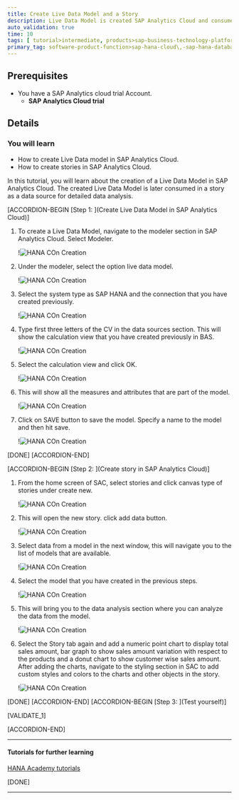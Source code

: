 ```yaml
---
title: Create Live Data Model and a Story
description: Live Data Model is created SAP Analytics Cloud and consume it to create a story for data analysis.
auto_validation: true
time: 10
tags: [ tutorial>intermediate, products>sap-business-technology-platform, products>sap-business-application-studio, products>sap-analytics-cloud, products>sap-hana-cloud ]
primary_tag: software-product-function>sap-hana-cloud\,-sap-hana-database
---
```


## Prerequisites
 - You have a SAP Analytics cloud trial Account.
    - **SAP Analytics Cloud trial**

## Details  
### You will learn
- How to create Live Data model in SAP Analytics Cloud.
- How to create stories in SAP Analytics Cloud.

In this tutorial, you will learn about the creation of a Live Data Model in SAP Analytics Cloud. The created Live Data Model is later consumed in a story as a data source for detailed data analysis.

[ACCORDION-BEGIN [Step 1: ](Create Live Data Model in SAP Analytics Cloud)]

1. To create a Live Data Model, navigate to the modeler section in SAP Analytics Cloud. Select Modeler.

    !![HANA COn Creation](step7-I8.png)

2. Under the modeler, select the option live data model.

    !![HANA COn Creation](step7-I9.png)

3. Select the system type as SAP HANA and the connection that you have created previously.

    !![HANA COn Creation](step7-I10.png)

4. Type first three letters of the CV in the data sources section. This will show the calculation view that you have created previously in BAS.

    !![HANA COn Creation](step7-I11.png)

5. Select the calculation view and click OK.

    !![HANA COn Creation](step7-I12.png)

6. This will show all the measures and attributes that are part of the model.

    !![HANA COn Creation](step7-I13.png)

7. Click on SAVE button to save the model. Specify a name to the model and then hit save.

    !![HANA COn Creation](step7-I14.png)

[DONE]
[ACCORDION-END]

[ACCORDION-BEGIN [Step 2: ](Create story in SAP Analytics Cloud)]

1. From the home screen of SAC, select stories and click canvas type of stories under create new.

    !![HANA COn Creation](step7-I15.png)

2. This will open the new story. click add data button.

    !![HANA COn Creation](step7-I16.png)

3. Select data from a model in the next window, this will navigate you to the list of models that are available.

    !![HANA COn Creation](step7-I17.png)

4. Select the model that you have created in the previous steps.

    !![HANA COn Creation](step7-I18.png)

5. This will bring you to the data analysis section where you can analyze the data from the model.

    !![HANA COn Creation](step7-I19.png)

 6. Select the Story tab again and add a numeric point chart to display total sales amount, bar graph to show sales amount variation with respect to the products and a donut chart to show customer wise sales amount. After adding the charts, navigate to the styling section in SAC to add custom styles and colors to the charts and other objects in the story.

    !![HANA COn Creation](step7-I20.png)

[DONE]
[ACCORDION-END]
[ACCORDION-BEGIN [Step 3: ](Test yourself)]

[VALIDATE_1]

[ACCORDION-END]

---

#### Tutorials for further learning

[HANA Academy tutorials](https://www.youtube.com/playlist?list=PLkzo92owKnVzONfsNdQNmpPQvUT54UUAL)

[DONE]

---
